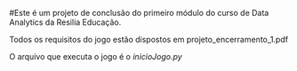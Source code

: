 #Este é um projeto de conclusão do primeiro módulo do curso de Data Analytics da Resilia Educação. 

Todos os requisitos do jogo estão dispostos em projeto_encerramento_1.pdf

O arquivo que executa o jogo é o *inicioJogo.py*
